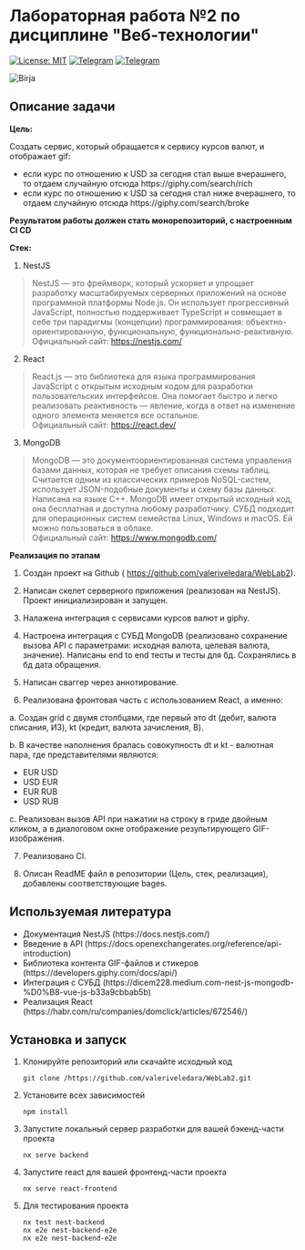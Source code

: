 # **Лабораторная работа №2 по дисциплине "Веб-технологии"**

[![License: MIT](https://img.shields.io/badge/License-MIT-yellow.svg)](https://opensource.org/licenses/MIT)
[![Telegram](https://img.shields.io/badge/Telegram-RomanTsitsunov-2CA5E0?style=social&logo=telegram)](https://t.me/RomanTsitsunov)
[![Telegram](https://img.shields.io/badge/Telegram-bloody_marr-2CA5E0?style=social&logo=telegram)](https://t.me/bloody_marr)


![Birja](https://thumb.tildacdn.com/tild6338-6533-4332-b832-383730366662/-/format/webp/photo_2022-11-09_13-.jpg)

## **Описание задачи**

**Цель:**

Cоздать сервис, который обращается к сервису курсов валют, и отображает gif:
<ul>
    <li>если курс по отношению к USD за сегодня стал выше вчерашнего, то отдаем случайную отсюда https://giphy.com/search/rich
    <li>если курс по отношению к USD за сегодня стал ниже вчерашнего, то отдаем случайную отсюда https://giphy.com/search/broke
</ul>

**Результатом работы должен стать монорепозиторий, с настроенным CI CD**

**Стек:**

1. NestJS

>NestJS — это фреймворк, который ускоряет и упрощает разработку масштабируемых серверных приложений на основе программной платформы Node.js. Он использует прогрессивный JavaScript, полностью поддерживает TypeScript и совмещает в себе три парадигмы (концепции) программирования: объектно-ориентированную, функциональную, функционально-реактивную.
Официальный сайт: https://nestjs.com/

2. React

>React.js — это библиотека для языка программирования JavaScript с открытым исходным кодом для разработки пользовательских интерфейсов. Она помогает быстро и легко реализовать реактивность — явление, когда в ответ на изменение одного элемента меняется все остальное.  
Официальный сайт: https://react.dev/

3. MongoDB

>MongoDB — это документоориентированная система управления базами данных, которая не требует описания схемы таблиц. Считается одним из классических примеров NoSQL-систем, использует JSON-подобные документы и схему базы данных. Написана на языке C++. MongoDB имеет открытый исходный код, она бесплатная и доступна любому разработчику. СУБД подходит для операционных систем семейства Linux, Windows и macOS. Ей можно пользоваться в облаке.  
Официальный сайт: https://www.mongodb.com/

**Реализация по этапам**

1. Создан проект на Github ( https://github.com/valeriveledara/WebLab2).

2. Написан скелет серверного приложения (реализован на NestJS). Проект инициализирован и запущен. 

3. Налажена интеграция с сервисами курсов валют и giphy.

4. Настроена интеграция с СУБД MongoDB (реализовано сохранение вызова API с параметрами: исходная валюта, целевая валюта, значение). Написаны end to end тесты и тесты для бд.  Сохранялись в бд дата обращения.

5. Написан сваггер через аннотирование. 

6. Реализована фронтовая часть с использованием React, а именно:

a. Создан grid с двумя столбцами, где первый это dt (дебит, валюта списания, ИЗ), kt (кредит, валюта зачисления, В).

b. В качестве наполнения бралась совокупность dt и kt - валютная пара, где представителями являются:
<ul>
    <li>EUR USD
    <li>USD EUR
    <li>EUR RUB
    <li>USD RUB
</ul>

с. Реализован вызов API при нажатии на строку в гриде двойным кликом, а в диалоговом окне отображение результирующего GIF-изображения.

7. Реализовано CI.

8. Описан ReadME файл в репозитории (Цель, стек, реализация), добавлены соответствующие bages.

## **Используемая литература**
<ul>
    <li>Документация NestJS (https://docs.nestjs.com/)
    <li>Введение в API (https://docs.openexchangerates.org/reference/api-introduction)
    <li>Библиотека контента GIF-файлов и стикеров (https://developers.giphy.com/docs/api/)
    <li>Интеграция с СУБД (https://dicem228.medium.com-nest-js-mongodb-%D0%B8-vue-js-b33a9cbbab5b)
    <li>Реализация React (https://habr.com/ru/companies/domclick/articles/672546/)
</ul>

## **Установка и запуск**
1. Клонируйте репозиторий или скачайте исходный код
   ```
   git clone /https://github.com/valeriveledara/WebLab2.git
   ```
2. Установите всех зависимостей
   ```
   npm install
   ```
3. Запустите локальный сервер разработки для вашей бэкенд-части проекта
   ```
   nx serve backend
   ```
4. Запустите react для вашей фронтенд-части проекта
   ```
   nx serve react-frontend
   ```
5. Для тестирования проекта
   ```
   nx test nest-backend
   nx e2e nest-backend-e2e
   nx e2e nest-backend-e2e
   ```

